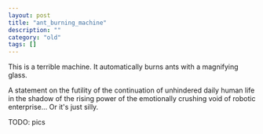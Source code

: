 ```yaml
---
layout: post
title: "ant_burning_machine"
description: ""
category: "old"
tags: []
---
```


This is a terrible machine. It automatically burns ants with a magnifying glass.

A statement on the futility of the continuation of unhindered daily human life in the shadow of the rising power of the emotionally crushing void of robotic enterprise... Or it's just silly.

TODO: pics
